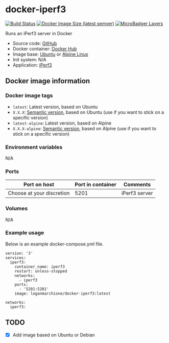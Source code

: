 # docker-iperf3

[![Build Status](https://travis-ci.org/loganmarchione/docker-iperf3.svg?branch=master)](https://travis-ci.org/loganmarchione/docker-iperf3)
[![Docker Image Size (latest semver)](https://img.shields.io/docker/image-size/loganmarchione/docker-iperf3)](https://hub.docker.com/r/loganmarchione/docker-iperf3)
[![MicroBadger Layers](https://img.shields.io/microbadger/layers/loganmarchione/docker-iperf3)](https://microbadger.com/images/loganmarchione/docker-iperf3)

Runs an iPerf3 server in Docker
  - Source code: [GitHub](https://github.com/loganmarchione/docker-iperf3)
  - Docker container: [Docker Hub](https://hub.docker.com/r/loganmarchione/docker-iperf3)
  - Image base: [Ubuntu](https://hub.docker.com/_/ubuntu) or [Alpine Linux](https://hub.docker.com/_/alpine/)
  - Init system: N/A
  - Application: [iPerf3](https://iperf.fr/)

## Docker image information

### Docker image tags
  - `latest`: Latest version, based on Ubuntu
  - `X.X.X`: [Semantic version](https://semver.org/), based on Ubuntu (use if you want to stick on a specific version)
  - `latest-alpine`: Latest version, based on Alpine
  - `X.X.X-alpine`: [Semantic version](https://semver.org/), based on Alpine (use if you want to stick on a specific version)

### Environment variables
N/A

### Ports
| Port on host              | Port in container | Comments            |
|---------------------------|-------------------|---------------------|
| Choose at your discretion | 5201              | iPerf3 server       |

### Volumes
N/A

### Example usage
Below is an example docker-compose.yml file.
```
version: '3'
services:
  iperf3:
    container_name: iperf3
    restart: unless-stopped
    networks:
      - iperf3
    ports:
      - '5201:5201'
    image: loganmarchione/docker-iperf3:latest

networks:
  iperf3:
```

## TODO
- [x] Add image based on Ubuntu or Debian
